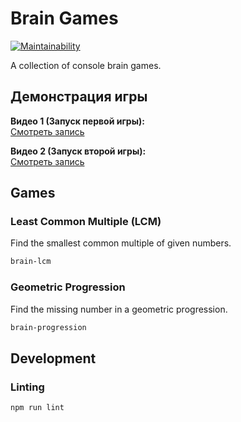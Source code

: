 # Brain Games

[![Maintainability](https://api.codeclimate.com/v1/badges/586a14f60b2bcf2b46e3/maintainability)](https://codeclimate.com/github/ZhukoFIvan/linter-settings/maintainability)

A collection of console brain games.

## Демонстрация игры

**Видео 1 (Запуск первой игры):**  
[Смотреть запись](https://asciinema.org/a/T1MolfFsDS3G2WmoJPhuHLiIn)

**Видео 2 (Запуск второй игры):**   
[Смотреть запись](https://asciinema.org/a/m4U2tI0Sm6uJZtXQFqPDM88hb)

## Games

### Least Common Multiple (LCM)

Find the smallest common multiple of given numbers.

```bash
brain-lcm
```


### Geometric Progression

Find the missing number in a geometric progression.

```bash
brain-progression
```


## Development

### Linting

```bash
npm run lint
``` 